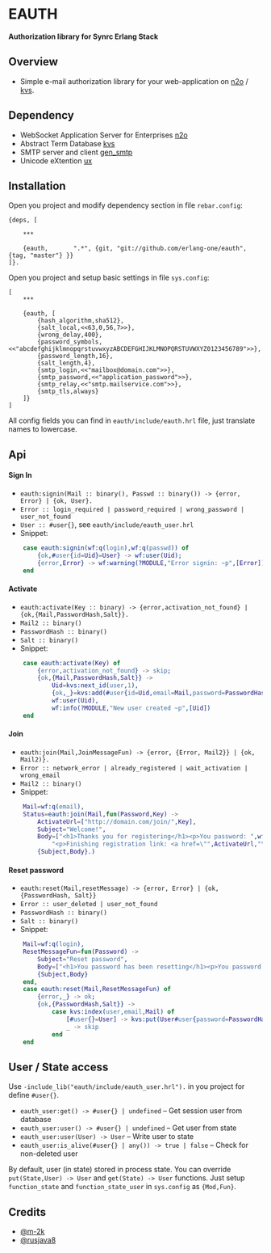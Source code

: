 # EAUTH
**Authorization library for Synrc Erlang Stack**

## Overview

* Simple e-mail authorization library for your web-application on [n2o](https://github.com/5HT/n2o) / [kvs](https://github.com/synrc/kvs).

## Dependency

* WebSocket Application Server for Enterprises [n2o](https://github.com/5HT/n2o)
* Abstract Term Database [kvs](https://github.com/synrc/kvs)
* SMTP server and client [gen_smtp](https://github.com/Vagabond/gen_smtp)
* Unicode eXtention [ux](https://github.com/erlang-one/ux)

## Installation

Open you project and modify dependency section in file `rebar.config`:

```
{deps, [
    
    ***
    
    {eauth,       ".*", {git, "git://github.com/erlang-one/eauth",      {tag, "master"} }}
]}.
```

Open you project and setup basic settings in file `sys.config`:
```
[
    ***
    
    {eauth, [
        {hash_algorithm,sha512},
        {salt_local,<<63,0,56,7>>},
        {wrong_delay,400},
        {password_symbols,<<"abcdefghijklmnopqrstuvwxyzABCDEFGHIJKLMNOPQRSTUVWXYZ0123456789">>},
        {password_length,16},
        {salt_length,4},
        {smtp_login,<<"mailbox@domain.com">>},
        {smtp_password,<<"application_password">>},
        {smtp_relay,<<"smtp.mailservice.com">>},
        {smtp_tls,always}
    ]}
]
```

All config fields you can find in `eauth/include/eauth.hrl` file, just translate names to lowercase.

## Api

#### Sign In

* `eauth:signin(Mail :: binary(), Passwd :: binary()) -> {error, Error} | {ok, User}.`
* `Error :: login_required | password_required | wrong_password | user_not_found`
* `User :: #user{}`, see `eauth/include/eauth_user.hrl`
* Snippet:

```erlang
    case eauth:signin(wf:q(login),wf:q(passwd)) of
        {ok,#user{id=Uid}=User} -> wf:user(Uid);
        {error,Error} -> wf:warning(?MODULE,"Error signin: ~p",[Error])
    end
```

#### Activate

* `eauth:activate(Key :: binary) -> {error,activation_not_found} | {ok,{Mail,PasswordHash,Salt}}.`
* `Mail2 :: binary()`
* `PasswordHash :: binary()`
* `Salt :: binary()`
* Snippet:

```erlang
    case eauth:activate(Key) of
        {error,activation_not_found} -> skip;
        {ok,{Mail,PasswordHash,Salt}} ->
            Uid=kvs:next_id(user,1),
            {ok,_}=kvs:add(#user{id=Uid,email=Mail,password=PasswordHash,salt=Salt}),
            wf:user(Uid),
            wf:info(?MODULE,"New user created ~p",[Uid])
    end
```

#### Join

* `eauth:join(Mail,JoinMessageFun) -> {error, {Error, Mail2}} | {ok, Mail2)}.`
* `Error :: network_error | already_registered | wait_activation | wrong_email`
* `Mail2 :: binary()`
* Snippet:

```erlang
    Mail=wf:q(email),
    Status=eauth:join(Mail,fun(Password,Key) ->
        ActivateUrl=["http://domain.com/join/",Key],
        Subject="Welcome!",
        Body=["<h1>Thanks you for registering</h1><p>You password: ",wf:html_encode(Password),"</p>",
            "<p>Finishing registration link: <a href=\"",ActivateUrl,"\">",wf:html_encode(ActivateUrl),"</a></p>"],
        {Subject,Body}.)
```

#### Reset password
* `eauth:reset(Mail,resetMessage) -> {error, Error} | {ok,{PasswordHash, Salt}}`
* `Error :: user_deleted | user_not_found`
* `PasswordHash :: binary()`
* `Salt :: binary()`
* Snippet:

```erlang
    Mail=wf:q(login),
    ResetMessageFun=fun(Password) ->
        Subject="Reset password",
        Body=["<h1>You password has been resetting</h1><p>You password: ",wf:html_encode(Password),"</p>"],
        {Subject,Body}
    end,
    case eauth:reset(Mail,ResetMessageFun) of
        {error,_} -> ok;
        {ok,{PasswordHash,Salt}} ->
            case kvs:index(user,email,Mail) of
                [#user{}=User] -> kvs:put(User#user{password=PasswordHash,salt=Salt});
                _ -> skip
            end
    end
```

## User / State access

Use `-include_lib("eauth/include/eauth_user.hrl").` in you project for define `#user{}`.

* `eauth_user:get() -> #user{} | undefined` – Get session user from database
* `eauth_user:user() -> #user{} | undefined` – Get user from state
* `eauth_user:user(User) -> User` – Write user to state
* `eauth_user:is_alive(#user{} | any()) -> true | false` – Check for non-deleted user

By default, user (in state) stored in process state.
You can override `put(State,User) -> User` and `get(State) -> User` functions.
Just setup `function_state` and `function_state_user` in `sys.config` as `{Mod,Fun}`.

## Credits

* [@m-2k](https://github.com/m-2k)
* [@rusjava8](https://github.com/rusjava8)
